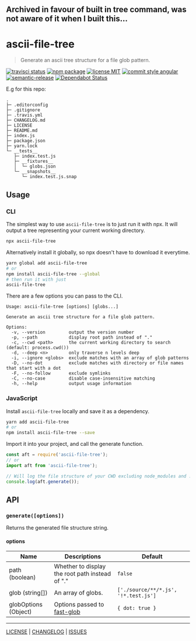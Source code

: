 ## Archived in favour of built in tree command, was not aware of it when I built this...

# ascii-file-tree

> Generate an ascii tree structure for a file glob pattern.

[![travisci status][travisci-badge]][travisci-link] [![npm package][npm-badge]][npm-link] [![license MIT][license-badge]][license] [![commit style angular][commit-style-badge]][commit-style-link] [![semantic-release][semantic-release-badge]][semantic-release-link] [![Dependabot Status][dependabot-badge]][dependabot-link]

E.g for this repo:
```
.
├─ .editorconfig
├─ .gitignore
├─ .travis.yml
├─ CHANGELOG.md
├─ LICENSE
├─ README.md
├─ index.js
├─ package.json
├─ yarn.lock
└─ __tests__
   ├─ index.test.js
   ├─ __fixtures__
   │  └─ globs.json
   └─ __snapshots__
      └─ index.test.js.snap
```

## Usage
### CLI
The simplest way to use `ascii-file-tree` is to just run it with npx. It will output a tree representing your current working directory.
```bash
npx ascii-file-tree
```
Alternatively install it globally, so npx doesn't have to download it everytime.
```bash
yarn global add ascii-file-tree
# or
npm install ascii-file-tree --global
# then run it with just
ascii-file-tree
```
There are a few options you can pass to the CLI.
```
Usage: ascii-file-tree [options] [globs...]

Generate an ascii tree structure for a file glob pattern.

Options:
  -v, --version         output the version number
  -p, --path            display root path instead of "."
  -c, --cwd <path>      the current working directory to search (default: process.cwd())
  -d, --deep <n>        only traverse n levels deep
  -i, --ignore <globs>  exclude matches with an array of glob patterns
  -D, --no-dot          exclude matches with directory or file names that start with a dot
  -F, --no-follow       exclude symlinks
  -C, --no-case         disable case-insensitive matching
  -h, --help            output usage information
```

### JavaScript
Install `ascii-file-tree` locally and save it as a dependency.
```bash
yarn add ascii-file-tree
# or
npm install ascii-file-tree --save
```
Import it into your project, and call the generate function.
```javascript
const aft = require('ascii-file-tree');
// or
import aft from 'ascii-file-tree');

// Will log the file structure of your CWD excluding node_modules and .git.
console.log(aft.generate());
```

## API
### `generate([options])`
Returns the generated file structure string.

#### options
Name | Descriptions | Default
--- | --- | ---
path (boolean) | Whether to display the root path instead of "." | `false`
glob (string[]) | An array of globs. | `['./source/**/*.js', '!*.test.js']`
globOptions (Object) | Options passed to [fast-glob][fast-glob] | `{ dot: true }`

---

[LICENSE][license] | [CHANGELOG][changelog] | [ISSUES][issues]

[license]: ./LICENSE
[changelog]: ./CHANGELOG.md
[issues]: https://github.com/AndrewLeedham/ascii-file-tree/issues
[fast-glob]: https://github.com/mrmlnc/fast-glob#options-1

[travisci-badge]: https://flat.badgen.net/travis/AndrewLeedham/ascii-file-tree/master
[travisci-link]: https://travis-ci.org/AndrewLeedham/ascii-file-tree

[npm-badge]: https://flat.badgen.net/npm/v/ascii-file-tree?color=cyan
[npm-link]: https://www.npmjs.com/package/ascii-file-tree

[license-badge]: https://flat.badgen.net/npm/license/ascii-file-tree

[commit-style-badge]: https://flat.badgen.net/badge/commit%20style/angular/purple
[commit-style-link]: https://github.com/angular/angular.js/blob/master/DEVELOPERS.md#-git-commit-guidelines

[semantic-release-badge]: https://flat.badgen.net/badge/%20%20%F0%9F%93%A6%F0%9F%9A%80/semantic%20release/e10079
[semantic-release-link]: https://github.com/semantic-release/semantic-release

[dependabot-badge]: https://api.dependabot.com/badges/status?host=github&repo=AndrewLeedham/ascii-file-tree
[dependabot-link]: https://dependabot.com
